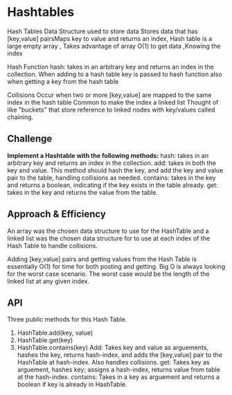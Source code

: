# Hashtables
Hash Tables
Data Structure used to store data Stores data that has [key,value] pairsMaps key to value and returns an index, Hash table is a large empty array , Takes advantage of array O(1) to get data ,Knowing the index

Hash Function
hash: takes in an arbitrary key and returns an index in the collection.
When adding to a hash table key is passed to hash function
also when getting a key from the hash table

Collisions
Occur when two or more [key,value] are mapped to the same index in the hash table Common to make the index a linked list Thought of like "buckets" that store reference to linked nodes with key/values
called chaining.


## Challenge

**Implement a Hashtable with the following methods:**
hash: takes in an arbitrary key and returns an index in the collection.
add: takes in both the key and value. This method should hash the key, and add the key and value pair to the table, handling collisions as needed.
contains: takes in the key and returns a boolean, indicating if the key exists in the table already.
get: takes in the key and returns the value from the table.

## Approach & Efficiency

An array was the chosen data structure to use for the HashTable and a linked list was the chosen data structure for to use at each index of the Hash Table to handle collisions.

Adding [key,value] pairs and getting values from the Hash Table is essentially O(1) for time for both posting and getting. Big O is always looking for the worst case scenario. The worst case would be the length of the linked list at any given index.

## API
Three public methods for this Hash Table.
1. HashTable.add(key, value)
2. HashTable.get(key)
3. HashTable.contains(key)
Add: Takes key and value as arguements, hashes the key, returns hash-index, and adds the [key,value] pair to the HashTable at hash-index. Also handles collisions.
get: Takes key as arguement, hashes key; assigns a hash-index, returns value from table at the hash-index.
contains: Takes in a key as arguement and returns a boolean if key is already in HashTable.